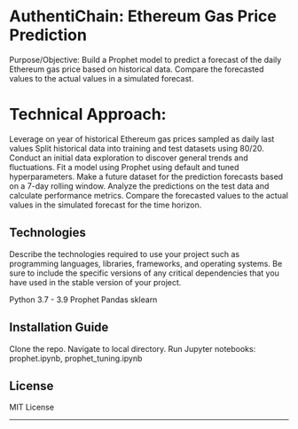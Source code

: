 # AuthentiChain: Ethereum Gas Price Prediction

Purpose/Objective:
Build a Prophet model to predict a forecast of the daily Ethereum gas price based on historical data.
Compare the forecasted values to the actual values in a simulated forecast.

# Technical Approach:

Leverage on year of historical Ethereum gas prices sampled as daily last values
Split historical data into training and test datasets using 80/20.
Conduct an initial data exploration to discover general trends and fluctuations.
Fit a model using Prophet using default and tuned hyperparameters.
Make a future dataset for the prediction forecasts based on a 7-day rolling window.
Analyze the predictions on the test data and calculate performance metrics.
Compare the forecasted values to the actual values in the simulated forecast for the time horizon.

## Technologies

Describe the technologies required to use your project such as programming languages, libraries, frameworks, and operating systems. Be sure to include the specific versions of any critical dependencies that you have used in the stable version of your project.

Python 3.7 - 3.9
Prophet
Pandas
sklearn

## Installation Guide

Clone the repo.
Navigate to local directory.
Run Jupyter notebooks:  prophet.ipynb, prophet_tuning.ipynb

## License

MIT License


---